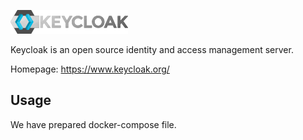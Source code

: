 ![logo](keycloack.png)

Keycloak is an open source identity and access management server.

Homepage: https://www.keycloak.org/

## Usage
We have prepared docker-compose file. 
